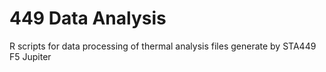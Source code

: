 # 449 Data Analysis
R scripts for data processing of thermal analysis files generate by STA449 F5 Jupiter
